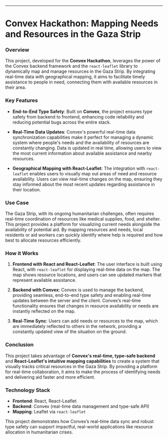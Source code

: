 ---

# **Convex Hackathon: Mapping Needs and Resources in the Gaza Strip**

### **Overview**
This project, developed for the **Convex Hackathon**, leverages the power of the Convex backend framework and the `react-leaflet` library to dynamically map and manage resources in the Gaza Strip. By integrating real-time data with geographical mapping, it aims to facilitate timely assistance to people in need, connecting them with available resources in their area.

### **Key Features**
- **End-to-End Type Safety**: Built on **Convex**, the project ensures type safety from backend to frontend, enhancing code reliability and reducing potential bugs across the entire stack.
  
- **Real-Time Data Updates**: Convex's powerful real-time data synchronization capabilities make it perfect for managing a dynamic system where people's needs and the availability of resources are constantly changing. Data is updated in real time, allowing users to view the most current information about available assistance and nearby resources.

- **Geographical Mapping with React-Leaflet**: The integration with `react-leaflet` enables users to visually map out areas of need and resource availability. Users can view real-time changes on the map, ensuring they stay informed about the most recent updates regarding assistance in their location.

### **Use Case**
The Gaza Strip, with its ongoing humanitarian challenges, often requires real-time coordination of resources like medical supplies, food, and shelter. This project provides a platform for visualizing current needs alongside the availability of potential aid. By mapping resources and needs, local residents or aid workers can quickly identify where help is required and how best to allocate resources efficiently.

### **How it Works**
1. **Frontend with React and React-Leaflet**: The user interface is built using React, with `react-leaflet` for displaying real-time data on the map. The map shows resource locations, and users can see updated markers that represent available assistance.

2. **Backend with Convex**: Convex is used to manage the backend, providing seamless, end-to-end type safety and enabling real-time updates between the server and the client. Convex’s real-time functionality ensures that changes in resource availability or needs are instantly reflected on the map.

3. **Real-Time Sync**: Users can add needs or resources to the map, which are immediately reflected to others in the network, providing a constantly updated view of the situation on the ground.

### **Conclusion**
This project takes advantage of **Convex's real-time, type-safe backend** and **React-Leaflet's intuitive mapping capabilities** to create a system that visually tracks critical resources in the Gaza Strip. By providing a platform for real-time collaboration, it aims to make the process of identifying needs and delivering aid faster and more efficient.

### **Technology Stack**
- **Frontend**: React, React-Leaflet
- **Backend**: Convex (real-time data management and type-safe API)
- **Mapping**: Leaflet via `react-leaflet`

This project demonstrates how Convex’s real-time data sync and robust type safety can support impactful, real-world applications like resource allocation in humanitarian crises.
